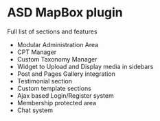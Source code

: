 # ASD MapBox plugin

Full list of sections and features

* Modular Administration Area
* CPT Manager
* Custom Taxonomy Manager
* Widget to Upload and Display media in sidebars
* Post and Pages Gallery integration
* Testimonial section
* Custom template sections
* Ajax based Login/Register system
* Membership protected area
* Chat system